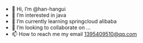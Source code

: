 - 👋 Hi, I’m @han-hangui
- 👀 I’m interested in java
- 🌱 I’m currently learning springcloud alibaba
- 💞️ I’m looking to collaborate on ...
- 📫 How to reach me my email 1395409510@qq.com

<!---
han-hangui/han-hangui is a ✨ special ✨ repository because its `README.md` (this file) appears on your GitHub profile.
You can click the Preview link to take a look at your changes.
--->
